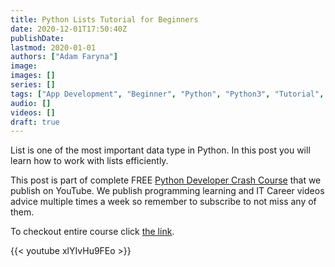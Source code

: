 ```yaml
---
title: Python Lists Tutorial for Beginners
date: 2020-12-01T17:50:40Z
publishDate:
lastmod: 2020-01-01
authors: ["Adam Faryna"]
image:
images: []
series: []
tags: ["App Development", "Beginner", "Python", "Python3", "Tutorial", "Web Development"]
audio: []
videos: []
draft: true
---
```


List is one of the most important data type in Python. In this post you will learn how to work with lists efficiently.

This post is part of complete FREE [Python Developer Crash Course](https://youtu.be/sd0aa3u_drI) that we publish on YouTube. We publish programming learning and IT Career videos advice multiple times a week so remember to subscribe to not miss any of them.

To checkout entire course click [the link](https://youtu.be/sd0aa3u_drI).

{{< youtube xlYIvHu9FEo >}}